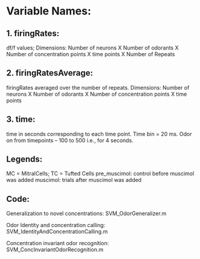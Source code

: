 # Variable Names:
## 1. firingRates: 
df/f values; 
Dimensions: Number of neurons X Number of odorants X Number of concentration points X time points X Number of Repeats
## 2. firingRatesAverage:

firingRates averaged over the number of repeats.
Dimensions: Number of neurons X Number of odorants X Number of concentration points X time points 
## 3. time:
time in seconds corresponding to each time point. Time bin = 20 ms.
Odor on from timepoints – 100 to 500 i.e., for 4 seconds.

## Legends:
MC = MitralCells; TC = Tufted Cells
pre_muscimol: control before muscimol was added
muscimol: trials after muscimol was added

## Code:
Generalization to novel concentrations: SVM_OdorGeneralizer.m

Odor Identity and concentration calling: SVM_IdentityAndConcentrationCalling.m

Concentration invariant odor recognition: SVM_ConcInvariantOdorRecognition.m
